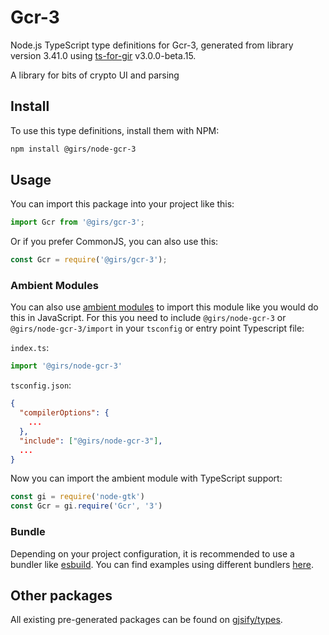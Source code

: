 
# Gcr-3

Node.js TypeScript type definitions for Gcr-3, generated from library version 3.41.0 using [ts-for-gir](https://github.com/gjsify/ts-for-gir) v3.0.0-beta.15.

A library for bits of crypto UI and parsing

## Install

To use this type definitions, install them with NPM:
```bash
npm install @girs/node-gcr-3
```

## Usage

You can import this package into your project like this:
```ts
import Gcr from '@girs/gcr-3';
```

Or if you prefer CommonJS, you can also use this:
```ts
const Gcr = require('@girs/gcr-3');
```

### Ambient Modules

You can also use [ambient modules](https://github.com/gjsify/ts-for-gir/tree/main/packages/cli#ambient-modules) to import this module like you would do this in JavaScript.
For this you need to include `@girs/node-gcr-3` or `@girs/node-gcr-3/import` in your `tsconfig` or entry point Typescript file:

`index.ts`:
```ts
import '@girs/node-gcr-3'
```

`tsconfig.json`:
```json
{
  "compilerOptions": {
    ...
  },
  "include": ["@girs/node-gcr-3"],
  ...
}
```

Now you can import the ambient module with TypeScript support: 

```ts
const gi = require('node-gtk')
const Gcr = gi.require('Gcr', '3')
```



### Bundle

Depending on your project configuration, it is recommended to use a bundler like [esbuild](https://esbuild.github.io/). You can find examples using different bundlers [here](https://github.com/gjsify/ts-for-gir/tree/main/examples).

## Other packages

All existing pre-generated packages can be found on [gjsify/types](https://github.com/gjsify/types).

